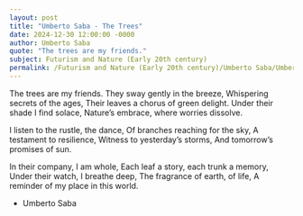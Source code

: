 ```yaml
---
layout: post
title: "Umberto Saba - The Trees"
date: 2024-12-30 12:00:00 -0000
author: Umberto Saba
quote: "The trees are my friends."
subject: Futurism and Nature (Early 20th century)
permalink: /Futurism and Nature (Early 20th century)/Umberto Saba/Umberto Saba - The Trees
---
```


The trees are my friends.
They sway gently in the breeze,
Whispering secrets of the ages,
Their leaves a chorus of green delight.
Under their shade I find solace,
Nature’s embrace, where worries dissolve.

I listen to the rustle, the dance,
Of branches reaching for the sky,
A testament to resilience,
Witness to yesterday’s storms,
And tomorrow’s promises of sun.

In their company, I am whole,
Each leaf a story, each trunk a memory,
Under their watch, I breathe deep,
The fragrance of earth, of life,
A reminder of my place in this world.

- Umberto Saba
